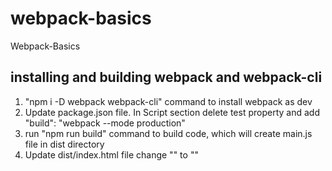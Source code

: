 # webpack-basics
Webpack-Basics

## installing and building webpack and webpack-cli
1. "npm i -D webpack webpack-cli" command to install webpack as dev
2. Update package.json file. In Script section delete test property and add "build": "webpack --mode production"
3. run "npm run build" command to build code, which will create main.js file in dist directory
4. Update dist/index.html file change "<script src="../src/index.js"></script>" to "<script src="./main.js"></script>"
